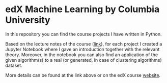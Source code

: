 # edX Machine Learning by Columbia University

In this repository you can find the course projects I have written in Python.

Based on the lecture notes of the course ([link](http://www.columbia.edu/~jwp2128/Teaching/W4721/Spring2017/W4721Spring2017.html)), for each project I created a Jupyter Notebook where I gave an introduction together with the relevant theory. Moreover, in the notebook you can also find an application of the given algorithm(s) to a real (or generated, in case of clustering algorithms) dataset.

More details can be found at the link above or on the edX course [website](https://www.edx.org/course/machine-learning-columbiax-csmm-102x-2).
